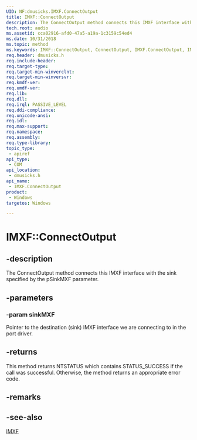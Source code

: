```yaml
---
UID: NF:dmusicks.IMXF.ConnectOutput
title: IMXF::ConnectOutput
description: The ConnectOutput method connects this IMXF interface with the sink specified by the pSinkMXF parameter.
tech.root: audio
ms.assetid: cca02916-afd0-47a5-a19a-1c3159c54ed4
ms.date: 10/31/2018
ms.topic: method
ms.keywords: IMXF::ConnectOutput, ConnectOutput, IMXF.ConnectOutput, IMXF::ConnectOutput, IMXF.ConnectOutput
req.header: dmusicks.h
req.include-header:
req.target-type:
req.target-min-winverclnt:
req.target-min-winversvr:
req.kmdf-ver:
req.umdf-ver:
req.lib:
req.dll:
req.irql: PASSIVE_LEVEL
req.ddi-compliance:
req.unicode-ansi:
req.idl:
req.max-support:
req.namespace:
req.assembly:
req.type-library: 
topic_type: 
 - apiref
api_type: 
 - COM
api_location: 
 - dmusicks.h
api_name: 
 - IMXF.ConnectOutput
product: 
 - Windows
targetos: Windows

---
```


# IMXF::ConnectOutput


## -description

The ConnectOutput method connects this IMXF interface with the sink specified by the pSinkMXF parameter.

## -parameters

### -param sinkMXF

Pointer to the destination (sink) IMXF interface we are connecting to in the port driver.



## -returns
This method returns NTSTATUS which contains STATUS_SUCCESS if the call was successful. Otherwise, the method returns an appropriate error code.

## -remarks

## -see-also

[IMXF](nn-dmusicks-imxf.md)

